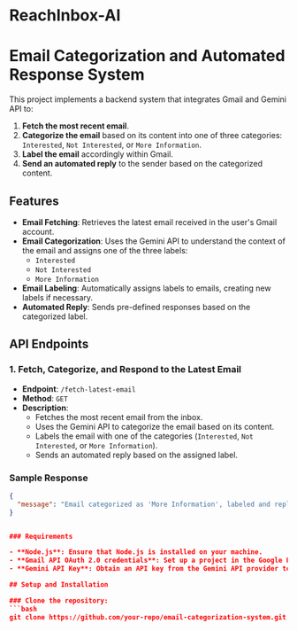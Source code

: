 # ReachInbox-AI
# Email Categorization and Automated Response System

This project implements a backend system that integrates Gmail and Gemini API to:
1. **Fetch the most recent email**.
2. **Categorize the email** based on its content into one of three categories: `Interested`, `Not Interested`, or `More Information`.
3. **Label the email** accordingly within Gmail.
4. **Send an automated reply** to the sender based on the categorized content.

## Features
- **Email Fetching**: Retrieves the latest email received in the user's Gmail account.
- **Email Categorization**: Uses the Gemini API to understand the context of the email and assigns one of the three labels:
  - `Interested`
  - `Not Interested`
  - `More Information`
- **Email Labeling**: Automatically assigns labels to emails, creating new labels if necessary.
- **Automated Reply**: Sends pre-defined responses based on the categorized label.

## API Endpoints

### 1. Fetch, Categorize, and Respond to the Latest Email
- **Endpoint**: `/fetch-latest-email`
- **Method**: `GET`
- **Description**: 
    - Fetches the most recent email from the inbox.
    - Uses the Gemini API to categorize the email based on its content.
    - Labels the email with one of the categories (`Interested`, `Not Interested`, or `More Information`).
    - Sends an automated reply based on the assigned label.

### Sample Response
```json
{
  "message": "Email categorized as 'More Information', labeled and replied to successfully."
}


### Requirements

- **Node.js**: Ensure that Node.js is installed on your machine.
- **Gmail API OAuth 2.0 credentials**: Set up a project in the Google Developer Console and enable the Gmail API.
- **Gemini API Key**: Obtain an API key from the Gemini API provider to access the categorization functionality.

## Setup and Installation

### Clone the repository:
```bash
git clone https://github.com/your-repo/email-categorization-system.git
